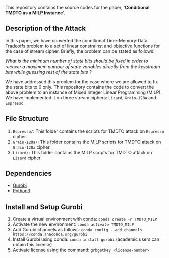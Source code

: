 This repository contains the source codes for the paper, '**Conditional TMDTO as a MILP Instance**'. 


## Description of the Attack
In this paper, we have converted the conditional Time-Memory-Data Tradeoffs problem to a set of linear constrainst and objective functions for the case of stream cipher. Briefly, the problem can be stated as follows:

*What is the minimum number of state bits should be fixed in order to recover a maximum number of state variables directly from the keystream bits while guessing rest of the state bits ?* 

We have addressed this problem for the case where we are allowed to fix the state bits to 0 only. This repository contains the code to convert the above problem to an instance of Mixed Integer Linear Programming (MILP). We have implemented it on three stream ciphers: ```Lizard```, ```Grain-128a``` and ```Espresso```.
## File Structure

1. ```Espresso/```: This folder contains the scripts for TMDTO attack on ```Espresso``` cipher.
2. ```Grain-128a/```: This folder contains the MILP scripts for TMDTO attack on ```Grain-128a``` cipher.
3. ```Lizard/```: This folder contains the MILP scripts for TMDTO attack on ```Lizard``` cipher.
## Dependencies

* [Gurobi](https://www.gurobi.com/)
* [Python3](https://www.python.org/download/releases/3.0/)
## Install and Setup Gurobi

1. Create a virtual environment with conda: ```conda create -n TMDTO_MILP```
2. Activate the new environment: ```conda activate TMDTO_MILP```
3. Add Gurobi channels as follows: ```conda config --add channels https://conda.anaconda.org/gurobi```
4. Install Gurobi using conda: ```conda install gurobi``` (academic users can obtain this license)
5. Activate license using the command: ```grbgetkey <license-number>```
